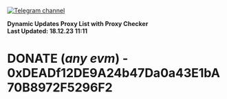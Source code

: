 [![Telegram channel](https://img.shields.io/endpoint?url=https://runkit.io/damiankrawczyk/telegram-badge/branches/master?url=https://t.me/n4z4v0d)](https://t.me/n4z4v0d) 

**Dynamic Updates Proxy List with Proxy Checker**  
**Last Updated: 18.12.23 11:11**

# DONATE (_any evm_) - 0xDEADf12DE9A24b47Da0a43E1bA70B8972F5296F2
